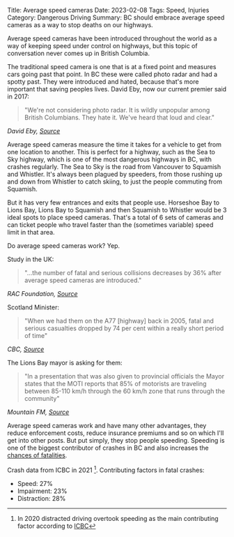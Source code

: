 Title: Average speed cameras
Date: 2023-02-08
Tags: Speed, Injuries
Category: Dangerous Driving
Summary: BC should embrace average speed cameras as a way to stop deaths on our highways.

Average speed cameras have been introduced throughout the world as a way of keeping speed under control on highways, but this topic of conversation never comes up in British Columbia.

The traditional speed camera is one that is at a fixed point and measures cars going past that point. In BC these were called photo radar and had a spotty past. They were introduced and hated, because that's more important that saving peoples lives. David Eby, now our current premier said in 2017:

<blockquote>
"We're not considering photo radar. It is wildly unpopular among British Columbians. They hate it. We've heard that loud and clear."
</blockquote>
<cite>David Eby, <a href="https://www.cbc.ca/news/canada/british-columbia/despite-unpopularity-bringing-photo-radar-back-to-b-c-a-good-idea-expert-says-1.4222131">Source</a></cite>

Average speed cameras measure the time it takes for a vehicle to get from one location to another. This is perfect for a highway, such as the Sea to Sky highway, which is one of the most dangerous highways in BC, with crashes regularly. The Sea to Sky is the road from Vancouver to Squamish and Whistler. It's always been plagued by speeders, from those rushing up and down from Whistler to catch skiing, to just the people commuting from Squamish.

But it has very few entrances and exits that people use. Horseshoe Bay to Lions Bay, Lions Bay to Squamish and then Squamish to Whistler would be 3 ideal spots to place speed cameras. That's a total of 6 sets of cameras and can ticket people who travel faster than the (sometimes variable) speed limit in that area.

Do average speed cameras work? Yep.

Study in the UK:

<blockquote>
"...the number of fatal and serious collisions decreases by 36% after average speed cameras are introduced."
</blockquote>
<cite>RAC Foundation, <a href="https://www.racfoundation.org/research/safety/effectiveness-average-speed-cameras-great-britain">Source</a></cite>

Scotland Minister:

<blockquote>
"When we had them on the A77 [highway] back in 2005, fatal and serious casualties dropped by 74 per cent within a really short period of time"
</blockquote>
<cite>CBC, <a href="https://www.cbc.ca/news/canada/british-columbia/how-average-speed-cameras-could-make-b-c-s-roads-safer-1.4520261">Source</a></cite>

The Lions Bay mayor is asking for them:

<blockquote>
"In a presentation that was also given to provincial officials the Mayor states that the MOTI reports that 85% of motorists are traveling between 85-110 km/h through the 60 km/h zone that runs through the community"
</blockquote>
<cite>Mountain FM, <a href="https://www.mountainfm.com/2017/11/02/lions-bay-mayor-advocating-average-speed-distance-corridors/">Source</a></cite>

Average speed cameras work and have many other advantages, they reduce enforcement costs, reduce insurance premiums and so on which I'll get into other posts. But put simply, they stop people speeding. Speeding is one of the biggest contributor of crashes in BC and also increases the [chances of fatalities](https://beyondcars.ca/speed-is-always-a-factor.html).

Crash data from ICBC in 2021 [^1]. Contributing factors in fatal crashes:

* Speed: 27%
* Impairment: 23%
* Distraction: 28%

[^1]: In 2020 distracted driving overtook speeding as the main contributing factor according to <a href="https://public.tableau.com/app/profile/icbc/viz/QuickStatistics-Contributingfactors/Contributingfactors">ICBC</a>